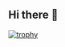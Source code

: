 ## Hi there 👋  
[![trophy](https://github-profile-trophy.vercel.app/CharlesXmf=ryo-ma&theme=onedark)](https://github.com/ryo-ma/github-profile-trophy)  
